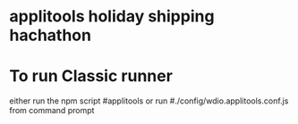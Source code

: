 # applitools holiday shipping hachathon


# To run Classic runner 
either run the npm script #applitools
or run #./config/wdio.applitools.conf.js 
from command prompt

